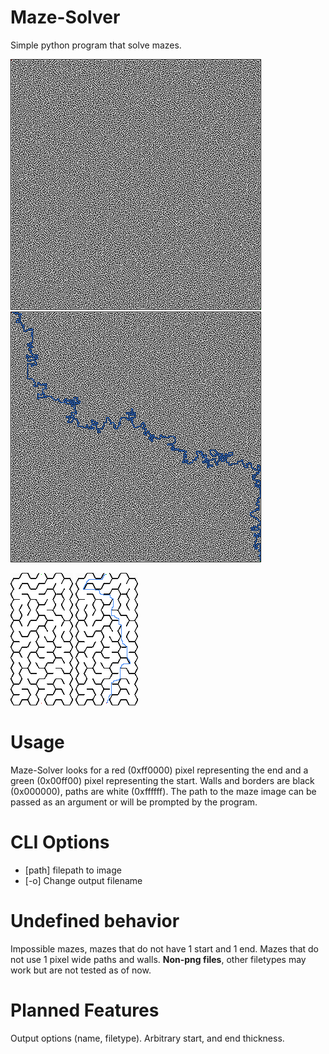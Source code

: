 # Maze-Solver
Simple python program that solve mazes.

![Basic Maze](/examples/maze-1.png)
![Basic Maze Solution](/examples/solution-1.png)

![Non-Ideal Maze](/examples/maze-2.png)
![Non-Ideal Maze Solution](/examples/solution-2.png)

# Usage
Maze-Solver looks for a red (0xff0000) pixel representing the end and a green (0x00ff00) pixel representing the start. Walls and borders are black (0x000000), paths are white (0xffffff).
The path to the maze image can be passed as an argument or will be prompted by the program.

# CLI Options
* [path] filepath to image
* [-o] Change output filename

# Undefined behavior
Impossible mazes, mazes that do not have 1 start and 1 end. Mazes that do not use 1 pixel wide paths and walls. **Non-png files**, other filetypes may work but are not tested as of now.

# Planned Features
Output options (name, filetype). Arbitrary start, and end thickness.
